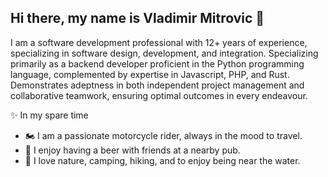 ## Hi there, my name is Vladimir Mitrovic 👋

I am a software development professional with 12+ years of experience, specializing in software design, development, and integration. Specializing primarily as a backend developer proficient in the Python programming language, complemented by expertise in Javascript, PHP, and Rust. Demonstrates adeptness in both independent project management and collaborative teamwork, ensuring optimal outcomes in every endeavour.

✨ In my spare time
- 🏍 I am a passionate motorcycle rider, always in the mood to travel.
- 🍻 I enjoy having a beer with friends at a nearby pub.
- 🌲 I love nature, camping, hiking, and to enjoy being near the water.
